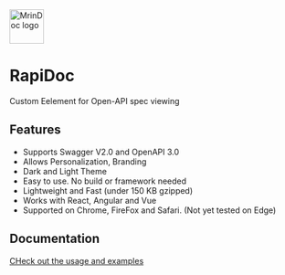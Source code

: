<img alt="MrinDoc logo" src="https://github.com/mrin9/RapiDoc/blob/master/logo.png" width="60px" />

# RapiDoc
Custom Eelement for Open-API spec viewing

## Features
- Supports Swagger V2.0 and OpenAPI 3.0
- Allows Personalization, Branding 
- Dark and Light Theme
- Easy to use. No build or framework needed
- Lightweight and Fast (under 150 KB gzipped)
- Works with React, Angular and Vue
- Supported on Chrome, FireFox and Safari. (Not yet tested on Edge)

## Documentation
[CHeck out the usage and examples](https://mrin9.github.io/RapiDoc/)

